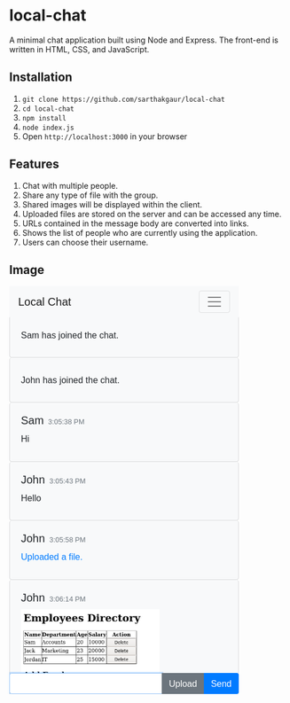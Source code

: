# local-chat

A minimal chat application built using Node and Express. The front-end is written in HTML, CSS, and JavaScript.

## Installation

1. `git clone https://github.com/sarthakgaur/local-chat`
2. `cd local-chat`
3. `npm install`
4. `node index.js`
5. Open `http://localhost:3000` in your browser

## Features

1. Chat with multiple people.
2. Share any type of file with the group.
3. Shared images will be displayed within the client.
4. Uploaded files are stored on the server and can be accessed any time.
5. URLs contained in the message body are converted into links.
6. Shows the list of people who are currently using the application.
7. Users can choose their username.

## Image

![Screen Shot](/assets/images/client2.png)
